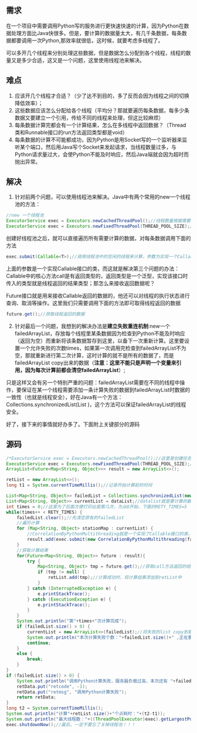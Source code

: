 ## 需求
在一个项目中需要调用Python写的服务进行更快速快速的计算，因为Python在数据处理方面比Java快很多。但是，要计算的数据量太大，有几千条数据，每条数据都要调用一次Python,那效率就很低，这时候，就要考虑多线程了。

可以多开几个线程来分别处理这些数据，但是数据怎么分配到各个线程，线程的数量又是多少合适，这又是一个问题，这里使用线程池来解决。

## 难点
1. 应该开几个线程才合适？（少了达不到目的，多了反而会因为线程之间的切换降低效率）；
2. 这些数据应该怎么分配给各个线程（平均分？那就要遍历每条数据，每多少条数据又要建立一个引用，传给不同的线程来处理，但这比较麻烦）
3. 每条数据计算完都会有一个计算结果，怎么在多线程中返回数据？（Thread类和Runnable接口的run方法返回类型都是void）
4. 每条数据的计算不可能都成功，因为Python是用Socket写的一个监听器来监听某个端口，然后用Java写个Socket来发起请求，当线程数量过多，与Python请求量过大，会使Python不能及时响应，然后Java端就会因为超时而抛出异常。

## 解决
1. 针对前两个问题，可以使用线程池来解决。Java中有两个常用的new一个线程池的方法：

```java
//new 一个线程池
ExecutorService exec = Executors.newCachedThreadPool();//线程数量根据需要创建
ExecutorService exec = Executors.newFixedThreadPool(THREAD_POOL_SIZE);//固定的线程数量
```
创建好线程池之后，就可以直接遍历所有需要计算的数据，对每条数据调用下面的方法
```java
exec.submit(Callable<T>);//调用线程池中的空闲的线程来计算，参数为实现一个Callable接口的类
```
上面的参数是一个实现Callable接口的类，而这就是解决第三个问题的办法：Callable中的核心方法call是有返回类型的，返回类型是一个泛型，实现该接口时传入的类型就是线程返回的结果类型；那怎么来接收返回数据呢？


Future接口就是用来接收Callable返回的数据的，他还可以对线程的执行状态进行查询、取消等操作。这里我们只需要调用下面的方法即可取得线程返回的数据

```java
future.get();//获取线程返回的数据
```
2. 针对最后一个问题，我想到的解决办法是**建立失败重连机制**:new一个failedArrayList，存放每个线程里某条数据因为检查到Python不能及时响应（返回为空）而重新将该条数据暂存到这里，以备下一次重新计算。这里要设置一个允许失败的次数times，如果第一次调用完检查到failedArrayList不为空，那就重新进行第二次计算，这时计算的就不是所有的数据了，而是failedArrayList  copy出来的数据（**注意：这里不能只是声明一个变量来引用，因为每次计算前都会清空failedArrayList**）;

只是这样又会有另一个特别严重的问题：failedArrayList需要在不同的线程中操作，要保证在某一个线程需要添加一条计算失败的数据到failedArrayList时数据的一致性（也就是线程安全），好在Java有一个方法：Collections.synchronizedList(List <T>)，这个方法可以保证failedArrayList的线程安全。

好了，接下来的事情就好办多了。下面附上关键部分的源码

## 源码

```java
/*ExecutorService exec = Executors.newCachedThreadPool();//这里是创建任务数量的线程数*/
ExecutorService exec = Executors.newFixedThreadPool(THREAD_POOL_SIZE);//创建指定大小的线程数
ArrayList<Future<Map<String, Object>>> result = new ArrayList<>();

retList = new ArrayList<>();
long t1 = System.currentTimeMillis();//记录开始计算前的时间

List<Map<String, Object>> failedList = Collections.synchronizedList(new ArrayList<>());//对failedList加上线程安全
List<Map<String, Object>> currentList = dataList;//datalist就是要计算的数据
int times = 0;//这里为了后面方便打印出是第几次，为从0开始，下面的RETY_TIMES=5
while(times++ < RETY_TIMES) {
	failedList.clear();//先清空原有的failedList
	//遍历计算
	for (Map<String, Object> stationMap : currentList) {
		//CorrelationByPythonMultithreading就是一个实现了Callable接口的类，在里面重写了call方法，返回Map<String, Object>类型
		result.add(exec.submit(new CorrelationByPythonMultithreading(failedList, stationMap, stationName, lonx, laty, val1, val2)));
	}
	//获取计算结果
	for(Future<Map<String, Object>> future : result){
		try {
			Map<String, Object> tmp = future.get();//获取call方法返回的结果
			if (tmp != null) {
				retList.add(tmp);//计算成功时，将计算结果添加到retList中
			}
		} catch (InterruptedException e) {
			e.printStackTrace();
		} catch (ExecutionException e) {
			e.printStackTrace();
		}
	}
	System.out.println("第"+times+"次计算完成");
	if (failedList.size() > 0) {
		currentList = new ArrayList<>(failedList);//将失败的list copy到要计算的list中
		System.out.println("本次计算失败个数："+failedList.size()+" ,正在重试……");
		continue;
	}
	else {
		break;
	}
}
if (failedList.size() > 0) {
	System.out.println("调用Python计算失败，服务器负载过高，本次还有 "+failedList.size()+"个点未计算");
	retData.put("retcode", -1);
	retData.put("retmsg", "调用Python计算失败");
	return retData;
}
long t2 = System.currentTimeMillis();
System.out.println("计算"+retList.size()+"个点耗时："+(t2-t1));
System.out.println("最大线程数："+((ThreadPoolExecutor)exec).getLargestPoolSize());;
exec.shutdownNow();//最后，一定不要忘了关掉线程池！！！
```